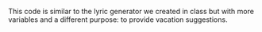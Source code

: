 This code is similar to the lyric generator we created in class but with more variables and a different purpose: to provide vacation suggestions. 
